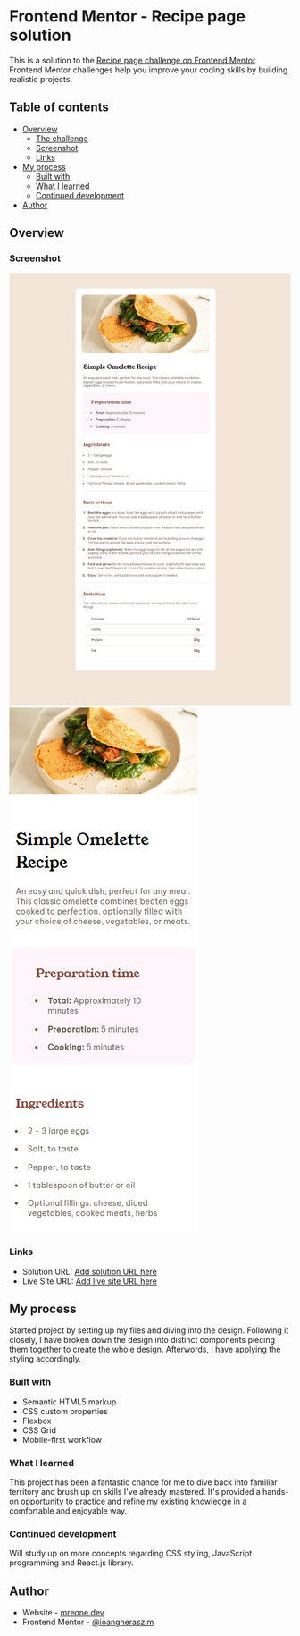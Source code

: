# Frontend Mentor - Recipe page solution

This is a solution to the [Recipe page challenge on Frontend Mentor](https://www.frontendmentor.io/challenges/recipe-page-KiTsR8QQKm). Frontend Mentor challenges help you improve your coding skills by building realistic projects. 

## Table of contents

- [Overview](#overview)
  - [The challenge](#the-challenge)
  - [Screenshot](#screenshot)
  - [Links](#links)
- [My process](#my-process)
  - [Built with](#built-with)
  - [What I learned](#what-i-learned)
  - [Continued development](#continued-development)
- [Author](#author)

## Overview

### Screenshot

![](./screenshots/desktop-recipe.png)
![](./screenshots/mobile-recipe.png)

### Links

- Solution URL: [Add solution URL here](https://your-solution-url.com)
- Live Site URL: [Add live site URL here](https://your-live-site-url.com)

## My process

Started project by setting up my files and diving into the design. Following it closely, I have broken down the design into distinct components piecing them together to create the whole design. Afterwords, I have applying the styling accordingly.

### Built with

- Semantic HTML5 markup
- CSS custom properties
- Flexbox
- CSS Grid
- Mobile-first workflow

### What I learned

This project has been a fantastic chance for me to dive back into familiar territory and brush up on skills I've already mastered. It's provided a hands-on opportunity to practice and refine my existing knowledge in a comfortable and enjoyable way.

### Continued development

Will study up on more concepts regarding CSS styling, JavaScript programming and React.js library.

## Author

- Website - [mreone.dev](https://ioangheraszim.github.io/portofolio/)
- Frontend Mentor - [@ioangheraszim](https://www.frontendmentor.io/profile/ioangheraszim)

